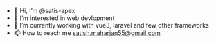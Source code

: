 - 👋 Hi, I’m @satis-apex
- 👀 I’m interested in web devlopment
- 🌱 I’m currently working with vue3, laravel and few other frameworks
- 📫 How to reach me satish.maharjan55@gmail.com

<!---
satis-apex/satis-apex is a ✨ special ✨ repository because its `README.md` (this file) appears on your GitHub profile.
You can click the Preview link to take a look at your changes.
--->
